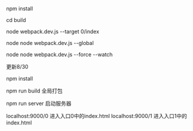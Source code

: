 npm install

cd build

node webpack.dev.js --target 0/index



node node webpack.dev.js --global

node node webpack.dev.js --force --watch


更新8/30

npm install

npm run build  全局打包

npm run server 启动服务器

localhost:9000/0  进入入口0中的index.html
localhost:9000/1  进入入口1中的index.html